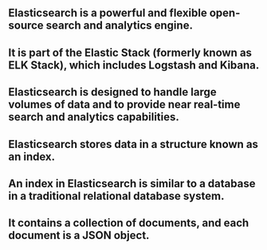 ## Elasticsearch is a powerful and flexible open-source search and analytics engine.
## It is part of the Elastic Stack (formerly known as ELK Stack), which includes Logstash and Kibana.
## Elasticsearch is designed to handle large volumes of data and to provide near real-time search and analytics capabilities.

## Elasticsearch stores data in a structure known as an index.
## An index in Elasticsearch is similar to a database in a traditional relational database system.
## It contains a collection of documents, and each document is a JSON object.
